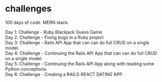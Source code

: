 # challenges
100 days of code. MERN stack. 

Day 1: Challenge - Ruby Blackjack Guess Game <br />
Day 2: Challenge - Fixing bugs in a Ruby project<br />
Day 3: Challenge - Rails API App that can can do full CRUD on a single model. <br />
Day 4: Challenge -  Continuing the Rails API App that can can do full CRUD on a single model. <br />
Day 5: Challenge - Continuing the Rails API App along with reading some Python conceptions. <br />
Day 6: Challenge - Creating a RAILS-REACT DATING APP.
